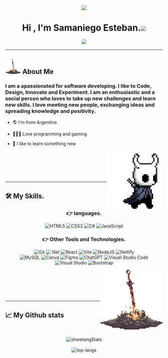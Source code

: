 <p align="center"><picture align="center"><img align="center" src = "https://github.com/7oSkaaa/7oSkaaa/blob/main/Images/about_me.gif?raw=true" width = 50px></picture></p>
<h1 align="center">Hi , I'm Samaniego Esteban.<img src="https://media.giphy.com/media/hvRJCLFzcasrR4ia7z/giphy.gif" width="35"></h1>
<p align="center">
  <a href="https://github.com/DenverCoder1/readme-typing-svg"><img src="https://readme-typing-svg.herokuapp.com?lines=Technical+Programmer+Student.;Software+Developer+Enthusiast.;Always%20learning%20new%20things.&center=true&width=500&height=50"></a>
</p>
<hr/>
 <h2><img src="https://raw.githubusercontent.com/TanZng/TanZng/master/assets/bonefire.gif" width="50"/> About Me</h2>
	

<h3>I am a apassionated for software developing. I like to Code, Design, Innovate and Experiment. I am an enthusiastic and a social person who loves to take up new challenges and learn new skills. I love meeting new people, exchanging ideas and spreading knowledge and positivity. </h3>

- 🌎 I'm from Argentina 
- 👨🏻‍💻 Love programming and gaming
- 🧠 I like to learn something new


	<img align="right" src="https://raw.githubusercontent.com/TanZng/TanZng/master/assets/hollor_knight3.gif" width="180px"/>
 </br>
 </br>

 </br>
 </br>
 </br>
 <hr/>
 
<h2>🛠️ My Skills.</h2>

<div align="center"> 
	
### 👉 languages.
![HTML5](https://img.shields.io/badge/html5-%23E34F26.svg?style=for-the-badge&logo=html5&logoColor=white)
![CSS3](https://img.shields.io/badge/css3-%231572B6.svg?style=for-the-badge&logo=css3&logoColor=white)
![C#](https://img.shields.io/badge/c%23-56347C?style=for-the-badge&logo=csharp&logoColor=white)
![JavaScript](https://img.shields.io/badge/javascript-%23FFE953.svg?style=for-the-badge&logo=javascript&logoColor=black)
	
</div>


<div align="center">
	
 ### 👉 Other Tools and Technologies.
 ![Git](https://img.shields.io/badge/git-%23F05033.svg?style=for-the-badge&logo=git&logoColor=white)
 ![.Net](https://img.shields.io/badge/.NET-5C2D91?style=for-the-badge&logo=.net&logoColor=white)
 ![React](https://img.shields.io/badge/react-%2320232a.svg?style=for-the-badge&logo=react&logoColor=%2361DAFB)
 ![Vite](https://img.shields.io/badge/vite-%23646CFF.svg?style=for-the-badge&logo=vite&logoColor=white)
 ![NodeJS](https://img.shields.io/badge/node.js-6DA55F?style=for-the-badge&logo=node.js&logoColor=white)
 ![Netlify](https://img.shields.io/badge/netlify-%23000000.svg?style=for-the-badge&logo=netlify&logoColor=#00C7B7) <br/>
 ![MySQL](https://img.shields.io/badge/mysql-4479A1.svg?style=for-the-badge&logo=mysql&logoColor=white)
 ![Canva](https://img.shields.io/badge/Canva-%2300C4CC.svg?style=for-the-badge&logo=Canva&logoColor=white)
 ![Figma](https://img.shields.io/badge/figma-%23F24E1E.svg?style=for-the-badge&logo=figma&logoColor=white)
 ![ChatGPT](https://img.shields.io/badge/chatGPT-74aa9c?style=for-the-badge&logo=openai&logoColor=white) 
 ![Visual Studio Code](https://img.shields.io/badge/Visual%20Studio%20Code-0078d7.svg?style=for-the-badge&logo=visual-studio-code&logoColor=white) <br/>
 ![Visual Studio](https://img.shields.io/badge/Visual%20Studio-5C2D91.svg?style=for-the-badge&logo=visual-studio&logoColor=white)
 ![Bootstrap](https://img.shields.io/badge/bootstrap-%238511FA.svg?style=for-the-badge&logo=bootstrap&logoColor=white)

</div>
 
<img align="right" src="https://raw.githubusercontent.com/TanZng/TanZng/master/assets/bonefire.gif" width="200"/> 
</br>
</br>
</br>
</br>


</br>
<hr/>

<h2> 📈 My Github stats</h2>

<br />
<p align="center">
  <img src="https://github-readme-stats.vercel.app/api?username=MaxiSama12&theme=dark&show_icons=true" alt="shwetangStats" />  
  <br />
  <br />
  <img src="https://github-readme-stats.vercel.app/api/top-langs/?username=MaxiSama12&layout=compact&theme=dark" alt="top-langs" />
</p>







